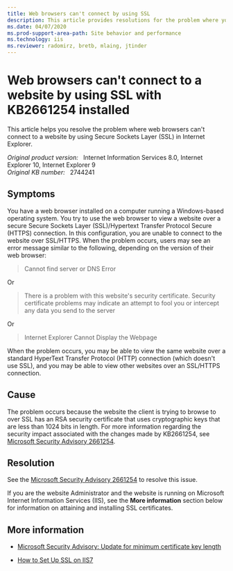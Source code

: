 ```yaml
---
title: Web browsers can't connect by using SSL
description: This article provides resolutions for the problem where you cannot use a web browser to view a website by using SSL after KB2661254 is installed. 
ms.date: 04/07/2020
ms.prod-support-area-path: Site behavior and performance
ms.technology: iis
ms.reviewer: radomirz, bretb, mlaing, jtinder
---
```

# Web browsers can't connect to a website by using SSL with KB2661254 installed

This article helps you resolve the problem where web browsers can't connect to a website by using Secure Sockets Layer (SSL) in Internet Explorer.

_Original product version:_ &nbsp; Internet Information Services 8.0, Internet Explorer 10, Internet Explorer 9  
_Original KB number:_ &nbsp; 2744241

## Symptoms

You have a web browser installed on a computer running a Windows-based operating system. You try to use the web browser to view a website over a secure Secure Sockets Layer (SSL)/Hypertext Transfer Protocol Secure (HTTPS) connection. In this configuration, you are unable to connect to the website over SSL/HTTPS. When the problem occurs, users may see an error message similar to the following, depending on the version of their web browser:

> Cannot find server or DNS Error

Or

> There is a problem with this website's security certificate. Security certificate problems may indicate an attempt to fool you or intercept any data you send to the server

Or

> Internet Explorer Cannot Display the Webpage

When the problem occurs, you may be able to view the same website over a standard HyperText Transfer Protocol (HTTP) connection (which doesn't use SSL), and you may be able to view other websites over an SSL/HTTPS connection.

## Cause

The problem occurs because the website the client is trying to browse to over SSL has an RSA security certificate that uses cryptographic keys that are less than 1024 bits in length. For more information regarding the security impact associated with the changes made by KB2661254, see [Microsoft Security Advisory 2661254](/security-updates/SecurityAdvisories/2012/2661254).

## Resolution

See the [Microsoft Security Advisory 2661254](/security-updates/SecurityAdvisories/2012/2661254) to resolve this issue.

If you are the website Administrator and the website is running on Microsoft Internet Information Services (IIS), see the **More information** section below for information on attaining and installing SSL certificates.

## More information

- [Microsoft Security Advisory: Update for minimum certificate key length](/security-updates/SecurityAdvisories/2012/2661254)

- [How to Set Up SSL on IIS7](/iis/manage/configuring-security/how-to-set-up-ssl-on-iis)

